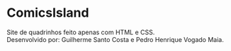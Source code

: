 # ComicsIsland
Site de quadrinhos feito apenas com HTML e CSS. <br>
Desenvolvido por: Guilherme Santo Costa e Pedro Henrique Vogado Maia.
